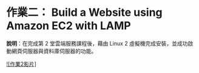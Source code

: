 # 作業二： Build a Website using Amazon EC2 with LAMP

**說明**：在完成第 2 堂雲端服務課程後，藉由 Linux 2 虛擬機完成安裝，並成功啟動網頁伺服器與資料庫伺服器的功能。  

[![作業2影片]](https://youtu.be/q2-za882nwU)
